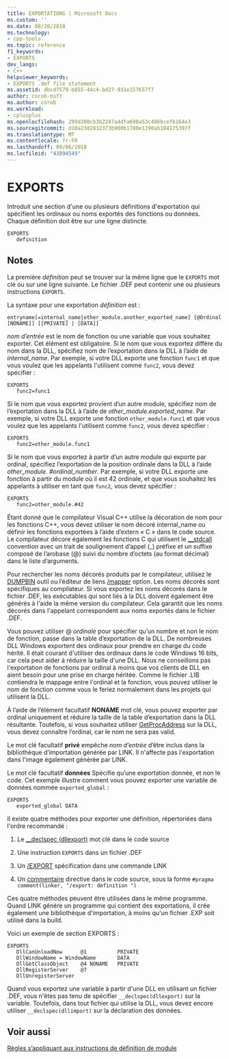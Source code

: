 ```yaml
---
title: EXPORTATIONS | Microsoft Docs
ms.custom: ''
ms.date: 08/20/2018
ms.technology:
- cpp-tools
ms.topic: reference
f1_keywords:
- EXPORTS
dev_langs:
- C++
helpviewer_keywords:
- EXPORTS .def file statement
ms.assetid: dbcd7579-b855-44c4-bd27-931e157657f7
author: corob-msft
ms.author: corob
ms.workload:
- cplusplus
ms.openlocfilehash: 299d300cb3b2247a4dfa698a53c486bcef6164e3
ms.sourcegitcommit: d10a2382832373b900b1780e1190ab104175397f
ms.translationtype: MT
ms.contentlocale: fr-FR
ms.lasthandoff: 09/06/2018
ms.locfileid: "43894549"
---
```

# <a name="exports"></a>EXPORTS

Introduit une section d'une ou plusieurs définitions d'exportation qui spécifient les ordinaux ou noms exportés des fonctions ou données. Chaque définition doit être sur une ligne distincte.

```DEF
EXPORTS
   definition
```  

## <a name="remarks"></a>Notes

La première *définition* peut se trouver sur la même ligne que le `EXPORTS` mot clé ou sur une ligne suivante. Le fichier .DEF peut contenir une ou plusieurs instructions `EXPORTS`.

La syntaxe pour une exportation *définition* est :

```DEF
entryname[=internal_name|other_module.another_exported_name] [@Ordinal [NONAME]] [[PRIVATE] | [DATA]]
```

*nom d’entrée* est le nom de fonction ou une variable que vous souhaitez exporter. Cet élément est obligatoire. Si le nom que vous exportez diffère du nom dans la DLL, spécifiez nom de l’exportation dans la DLL à l’aide de *internal_name*. Par exemple, si votre DLL exporte une fonction `func1` et que vous voulez que les appelants l'utilisent comme `func2`, vous devez spécifier :

```DEF
EXPORTS
   func2=func1
```

Si le nom que vous exportez provient d’un autre module, spécifiez nom de l’exportation dans la DLL à l’aide de *other_module.exported_name*. Par exemple, si votre DLL exporte une fonction `other_module.func1` et que vous voulez que les appelants l'utilisent comme `func2`, vous devez spécifier :

```DEF
EXPORTS
   func2=other_module.func1
```

Si le nom que vous exportez à partir d’un autre module qui exporte par ordinal, spécifiez l’exportation de la position ordinale dans la DLL à l’aide *other_module. #ordinal_number*. Par exemple, si votre DLL exporte une fonction à partir du module où il est 42 ordinale, et que vous souhaitez les appelants à utiliser en tant que `func2`, vous devez spécifier :

```DEF
EXPORTS
   func2=other_module.#42
```

Étant donné que le compilateur Visual C++ utilise la décoration de nom pour les fonctions C++, vous devez utiliser le nom décoré internal_name ou définir les fonctions exportées à l’aide d’extern « C » dans le code source. Le compilateur décore également les fonctions C qui utilisent le [__stdcall](../../cpp/stdcall.md) convention avec un trait de soulignement d’appel (\_) préfixe et un suffixe composé de l’arobase (\@) suivi du nombre d’octets (au format décimal) dans le liste d’arguments.

Pour rechercher les noms décorés produits par le compilateur, utilisez le [DUMPBIN](../../build/reference/dumpbin-reference.md) outil ou l’éditeur de liens [/mapper](../../build/reference/map-generate-mapfile.md) option. Les noms décorés sont spécifiques au compilateur. Si vous exportez les noms décorés dans le fichier .DEF, les exécutables qui sont liés à la DLL doivent également être générés à l'aide la même version du compilateur. Cela garantit que les noms décorés dans l'appelant correspondent aux noms exportés dans le fichier .DEF.

Vous pouvez utiliser \@ *ordinale* pour spécifier qu’un nombre et non le nom de fonction, passe dans la table d’exportation de la DLL. De nombreuses DLL Windows exportent des ordinaux pour prendre en charge du code hérité. Il était courant d'utiliser des ordinaux dans le code Windows 16 bits, car cela peut aider à réduire la taille d'une DLL. Nous ne conseillons pas l'exportation de fonctions par ordinal à moins que vos clients de DLL en aient besoin pour une prise en charge héritée. Comme le fichier .LIB contiendra le mappage entre l'ordinal et la fonction, vous pouvez utiliser le nom de fonction comme vous le feriez normalement dans les projets qui utilisent la DLL.

À l’aide de l’élément facultatif **NONAME** mot clé, vous pouvez exporter par ordinal uniquement et réduire la taille de la table d’exportation dans la DLL résultante. Toutefois, si vous souhaitez utiliser [GetProcAddress](https://msdn.microsoft.com/library/windows/desktop/ms683212.aspx) sur la DLL, vous devez connaître l’ordinal, car le nom ne sera pas valid.

Le mot clé facultatif **privé** empêche *nom d’entrée* d’être inclus dans la bibliothèque d’importation générée par LINK. Il n'affecte pas l'exportation dans l'image également générée par LINK.

Le mot clé facultatif **données** Spécifie qu’une exportation donnée, et non le code. Cet exemple illustre comment vous pouvez exporter une variable de données nommée `exported_global` :

```DEF
EXPORTS
   exported_global DATA
```  

Il existe quatre méthodes pour exporter une définition, répertoriées dans l'ordre recommandé :

1. Le [__declspec (dllexport)](../../cpp/dllexport-dllimport.md) mot clé dans le code source

2. Une instruction `EXPORTS` dans un fichier .DEF

3. Un [/EXPORT](../../build/reference/export-exports-a-function.md) spécification dans une commande LINK

4. Un [commentaire](../../preprocessor/comment-c-cpp.md) directive dans le code source, sous la forme `#pragma comment(linker, "/export: definition ")`  

Ces quatre méthodes peuvent être utilisées dans le même programme. Quand LINK génère un programme qui contient des exportations, il crée également une bibliothèque d'importation, à moins qu'un fichier .EXP soit utilisé dans la build.

Voici un exemple de section EXPORTS :

```DEF
EXPORTS
   DllCanUnloadNow      @1          PRIVATE
   DllWindowName = WindowName       DATA
   DllGetClassObject    @4 NONAME   PRIVATE
   DllRegisterServer    @7
   DllUnregisterServer
```  

Quand vous exportez une variable à partir d'une DLL en utilisant un fichier .DEF, vous n'êtes pas tenu de spécifier `__declspec(dllexport)` sur la variable. Toutefois, dans tout fichier qui utilise la DLL, vous devez encore utiliser `__declspec(dllimport)` sur la déclaration des données.

## <a name="see-also"></a>Voir aussi

[Règles s’appliquant aux instructions de définition de module](../../build/reference/rules-for-module-definition-statements.md)
